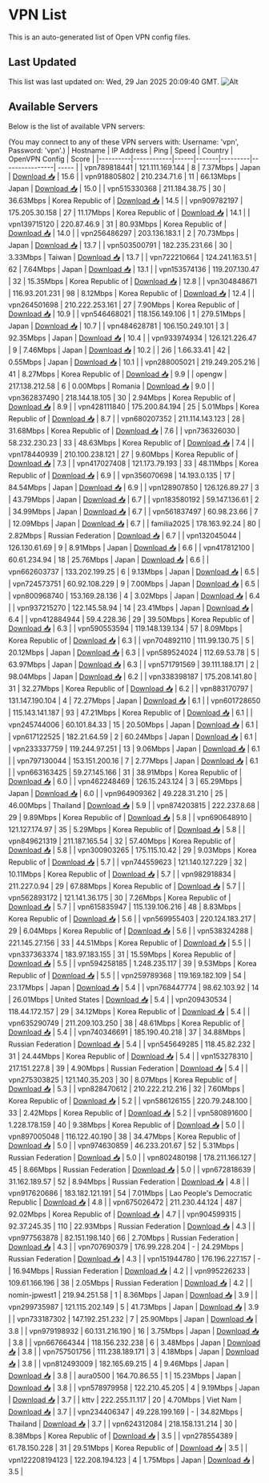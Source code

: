 # VPN List

This is an auto-generated list of Open VPN config files.

## Last Updated

This list was last updated on: Wed, 29 Jan 2025 20:09:40 GMT.
![Alt](https://repobeats.axiom.co/api/embed/186b98318ef1479477931607c1ad7d823f12451f.svg "Repobeats analytics image")

## Available Servers

Below is the list of available VPN servers:

(You may connect to any of these VPN servers with: Username: 'vpn', Password: 'vpn'.)
| Hostname | IP Address | Ping | Speed | Country | OpenVPN Config | Score |
|----------|------------|------|-------|---------|----------------| ----- |
| vpn789818441 | 121.111.169.144 | 8 | 7.37Mbps | Japan | [Download 📥](./configs/server_0_JP.ovpn) | 15.6 |
| vpn918805802 | 210.234.71.6 | 11 | 66.13Mbps | Japan | [Download 📥](./configs/server_1_JP.ovpn) | 15.0 |
| vpn515330368 | 211.184.38.75 | 30 | 36.63Mbps | Korea Republic of | [Download 📥](./configs/server_2_KR.ovpn) | 14.5 |
| vpn909782197 | 175.205.30.158 | 27 | 11.17Mbps | Korea Republic of | [Download 📥](./configs/server_3_KR.ovpn) | 14.1 |
| vpn139715120 | 220.87.46.9 | 31 | 80.93Mbps | Korea Republic of | [Download 📥](./configs/server_4_KR.ovpn) | 14.0 |
| vpn256486297 | 203.136.183.1 | 2 | 70.73Mbps | Japan | [Download 📥](./configs/server_5_JP.ovpn) | 13.7 |
| vpn503500791 | 182.235.231.66 | 30 | 3.33Mbps | Taiwan | [Download 📥](./configs/server_6_TW.ovpn) | 13.7 |
| vpn722210664 | 124.241.163.51 | 62 | 7.64Mbps | Japan | [Download 📥](./configs/server_7_JP.ovpn) | 13.1 |
| vpn153574136 | 119.207.130.47 | 32 | 15.35Mbps | Korea Republic of | [Download 📥](./configs/server_8_KR.ovpn) | 12.8 |
| vpn304848671 | 116.93.201.231 | 98 | 8.12Mbps | Korea Republic of | [Download 📥](./configs/server_9_KR.ovpn) | 12.4 |
| vpn264501698 | 210.222.253.161 | 27 | 7.90Mbps | Korea Republic of | [Download 📥](./configs/server_10_KR.ovpn) | 10.9 |
| vpn546468021 | 118.156.149.106 | 1 | 279.51Mbps | Japan | [Download 📥](./configs/server_11_JP.ovpn) | 10.7 |
| vpn484628781 | 106.150.249.101 | 3 | 92.35Mbps | Japan | [Download 📥](./configs/server_12_JP.ovpn) | 10.4 |
| vpn933974934 | 126.121.226.47 | 9 | 7.46Mbps | Japan | [Download 📥](./configs/server_13_JP.ovpn) | 10.2 |
| 2i6 | 1.66.33.41 | 42 | 0.55Mbps | Japan | [Download 📥](./configs/server_14_JP.ovpn) | 10.1 |
| vpn288005021 | 219.249.205.216 | 41 | 8.27Mbps | Korea Republic of | [Download 📥](./configs/server_15_KR.ovpn) | 9.9 |
| opengw | 217.138.212.58 | 6 | 0.00Mbps | Romania | [Download 📥](./configs/server_16_RO.ovpn) | 9.0 |
| vpn362837490 | 218.144.18.105 | 30 | 2.94Mbps | Korea Republic of | [Download 📥](./configs/server_17_KR.ovpn) | 8.9 |
| vpn428111840 | 175.200.84.194 | 25 | 5.01Mbps | Korea Republic of | [Download 📥](./configs/server_18_KR.ovpn) | 8.7 |
| vpn680207352 | 211.114.143.123 | 28 | 31.68Mbps | Korea Republic of | [Download 📥](./configs/server_19_KR.ovpn) | 7.6 |
| vpn736326030 | 58.232.230.23 | 33 | 48.63Mbps | Korea Republic of | [Download 📥](./configs/server_20_KR.ovpn) | 7.4 |
| vpn178440939 | 210.100.238.121 | 27 | 9.60Mbps | Korea Republic of | [Download 📥](./configs/server_21_KR.ovpn) | 7.3 |
| vpn417027408 | 121.173.79.193 | 33 | 48.11Mbps | Korea Republic of | [Download 📥](./configs/server_22_KR.ovpn) | 6.9 |
| vpn356070698 | 14.193.0.135 | 17 | 84.54Mbps | Japan | [Download 📥](./configs/server_23_JP.ovpn) | 6.9 |
| vpn128907850 | 126.126.89.27 | 3 | 43.79Mbps | Japan | [Download 📥](./configs/server_24_JP.ovpn) | 6.7 |
| vpn183580192 | 59.147.136.61 | 2 | 34.99Mbps | Japan | [Download 📥](./configs/server_25_JP.ovpn) | 6.7 |
| vpn561837497 | 60.98.23.66 | 7 | 12.09Mbps | Japan | [Download 📥](./configs/server_26_JP.ovpn) | 6.7 |
| familia2025 | 178.163.92.24 | 80 | 2.82Mbps | Russian Federation | [Download 📥](./configs/server_27_RU.ovpn) | 6.7 |
| vpn132045044 | 126.130.61.69 | 9 | 8.91Mbps | Japan | [Download 📥](./configs/server_28_JP.ovpn) | 6.6 |
| vpn417812100 | 60.61.234.94 | 18 | 25.76Mbps | Japan | [Download 📥](./configs/server_29_JP.ovpn) | 6.6 |
| vpn662603737 | 133.202.199.25 | 6 | 9.13Mbps | Japan | [Download 📥](./configs/server_30_JP.ovpn) | 6.5 |
| vpn724573751 | 60.92.108.229 | 9 | 7.00Mbps | Japan | [Download 📥](./configs/server_31_JP.ovpn) | 6.5 |
| vpn800968740 | 153.169.28.136 | 4 | 3.02Mbps | Japan | [Download 📥](./configs/server_32_JP.ovpn) | 6.4 |
| vpn937215270 | 122.145.58.94 | 14 | 23.41Mbps | Japan | [Download 📥](./configs/server_33_JP.ovpn) | 6.4 |
| vpn412884944 | 59.4.228.36 | 29 | 39.50Mbps | Korea Republic of | [Download 📥](./configs/server_34_KR.ovpn) | 6.3 |
| vpn590553594 | 119.148.139.134 | 57 | 8.09Mbps | Korea Republic of | [Download 📥](./configs/server_35_KR.ovpn) | 6.3 |
| vpn704892110 | 111.99.130.75 | 5 | 20.12Mbps | Japan | [Download 📥](./configs/server_36_JP.ovpn) | 6.3 |
| vpn589524024 | 112.69.53.78 | 5 | 63.97Mbps | Japan | [Download 📥](./configs/server_37_JP.ovpn) | 6.3 |
| vpn571791569 | 39.111.188.171 | 2 | 98.04Mbps | Japan | [Download 📥](./configs/server_38_JP.ovpn) | 6.2 |
| vpn338398187 | 175.208.141.80 | 31 | 32.27Mbps | Korea Republic of | [Download 📥](./configs/server_39_KR.ovpn) | 6.2 |
| vpn883170797 | 131.147.190.104 | 4 | 72.27Mbps | Japan | [Download 📥](./configs/server_40_JP.ovpn) | 6.1 |
| vpn601728650 | 115.143.141.187 | 93 | 47.21Mbps | Korea Republic of | [Download 📥](./configs/server_41_KR.ovpn) | 6.1 |
| vpn245744006 | 60.101.84.33 | 15 | 20.50Mbps | Japan | [Download 📥](./configs/server_42_JP.ovpn) | 6.1 |
| vpn617122525 | 182.21.64.59 | 2 | 60.24Mbps | Japan | [Download 📥](./configs/server_43_JP.ovpn) | 6.1 |
| vpn233337759 | 119.244.97.251 | 13 | 9.06Mbps | Japan | [Download 📥](./configs/server_44_JP.ovpn) | 6.1 |
| vpn797130044 | 153.151.200.16 | 7 | 2.77Mbps | Japan | [Download 📥](./configs/server_45_JP.ovpn) | 6.1 |
| vpn663163425 | 59.27.145.166 | 31 | 38.91Mbps | Korea Republic of | [Download 📥](./configs/server_46_KR.ovpn) | 6.0 |
| vpn462248469 | 126.15.243.124 | 3 | 65.29Mbps | Japan | [Download 📥](./configs/server_47_JP.ovpn) | 6.0 |
| vpn964909362 | 49.228.31.210 | 25 | 46.00Mbps | Thailand | [Download 📥](./configs/server_48_TH.ovpn) | 5.9 |
| vpn874203815 | 222.237.8.68 | 29 | 9.89Mbps | Korea Republic of | [Download 📥](./configs/server_49_KR.ovpn) | 5.8 |
| vpn690648910 | 121.127.174.97 | 35 | 5.29Mbps | Korea Republic of | [Download 📥](./configs/server_50_KR.ovpn) | 5.8 |
| vpn849621319 | 211.187.165.54 | 32 | 57.40Mbps | Korea Republic of | [Download 📥](./configs/server_51_KR.ovpn) | 5.8 |
| vpn300903265 | 175.115.10.42 | 29 | 9.03Mbps | Korea Republic of | [Download 📥](./configs/server_52_KR.ovpn) | 5.7 |
| vpn744559623 | 121.140.127.229 | 32 | 10.11Mbps | Korea Republic of | [Download 📥](./configs/server_53_KR.ovpn) | 5.7 |
| vpn982918834 | 211.227.0.94 | 29 | 67.88Mbps | Korea Republic of | [Download 📥](./configs/server_54_KR.ovpn) | 5.7 |
| vpn562893172 | 121.141.36.175 | 30 | 7.26Mbps | Korea Republic of | [Download 📥](./configs/server_55_KR.ovpn) | 5.7 |
| vpn615835947 | 115.139.106.216 | 48 | 8.83Mbps | Korea Republic of | [Download 📥](./configs/server_56_KR.ovpn) | 5.6 |
| vpn569955403 | 220.124.183.217 | 29 | 6.04Mbps | Korea Republic of | [Download 📥](./configs/server_57_KR.ovpn) | 5.6 |
| vpn538324288 | 221.145.27.156 | 33 | 44.51Mbps | Korea Republic of | [Download 📥](./configs/server_58_KR.ovpn) | 5.5 |
| vpn337363374 | 183.97.183.155 | 31 | 15.59Mbps | Korea Republic of | [Download 📥](./configs/server_59_KR.ovpn) | 5.5 |
| vpn594258185 | 1.248.235.117 | 39 | 9.53Mbps | Korea Republic of | [Download 📥](./configs/server_60_KR.ovpn) | 5.5 |
| vpn259789368 | 119.169.182.109 | 54 | 23.17Mbps | Japan | [Download 📥](./configs/server_61_JP.ovpn) | 5.4 |
| vpn768447774 | 98.62.103.92 | 14 | 26.01Mbps | United States | [Download 📥](./configs/server_62_US.ovpn) | 5.4 |
| vpn209430534 | 118.44.172.157 | 29 | 34.12Mbps | Korea Republic of | [Download 📥](./configs/server_63_KR.ovpn) | 5.4 |
| vpn635290749 | 211.209.103.250 | 38 | 48.61Mbps | Korea Republic of | [Download 📥](./configs/server_64_KR.ovpn) | 5.4 |
| vpn740346691 | 185.190.40.218 | 37 | 34.88Mbps | Russian Federation | [Download 📥](./configs/server_65_RU.ovpn) | 5.4 |
| vpn545649285 | 118.45.82.232 | 31 | 24.44Mbps | Korea Republic of | [Download 📥](./configs/server_66_KR.ovpn) | 5.4 |
| vpn153278310 | 217.151.227.8 | 39 | 4.90Mbps | Russian Federation | [Download 📥](./configs/server_67_RU.ovpn) | 5.4 |
| vpn275303825 | 121.140.35.203 | 30 | 8.07Mbps | Korea Republic of | [Download 📥](./configs/server_68_KR.ovpn) | 5.3 |
| vpn828470612 | 210.222.212.216 | 32 | 7.60Mbps | Korea Republic of | [Download 📥](./configs/server_69_KR.ovpn) | 5.2 |
| vpn586126155 | 220.79.248.100 | 33 | 2.42Mbps | Korea Republic of | [Download 📥](./configs/server_70_KR.ovpn) | 5.2 |
| vpn580891600 | 1.228.178.159 | 40 | 9.38Mbps | Korea Republic of | [Download 📥](./configs/server_71_KR.ovpn) | 5.0 |
| vpn897005048 | 116.122.40.190 | 38 | 34.47Mbps | Korea Republic of | [Download 📥](./configs/server_72_KR.ovpn) | 5.0 |
| vpn974630859 | 46.233.201.67 | 52 | 5.31Mbps | Russian Federation | [Download 📥](./configs/server_73_RU.ovpn) | 5.0 |
| vpn802480198 | 178.211.166.127 | 45 | 8.66Mbps | Russian Federation | [Download 📥](./configs/server_74_RU.ovpn) | 5.0 |
| vpn672818639 | 31.162.189.57 | 52 | 8.94Mbps | Russian Federation | [Download 📥](./configs/server_75_RU.ovpn) | 4.8 |
| vpn917620686 | 183.182.121.191 | 54 | 7.01Mbps | Lao People's Democratic Republic | [Download 📥](./configs/server_76_LA.ovpn) | 4.8 |
| vpn675026472 | 211.230.44.124 | 487 | 92.02Mbps | Korea Republic of | [Download 📥](./configs/server_77_KR.ovpn) | 4.7 |
| vpn904599315 | 92.37.245.35 | 110 | 22.93Mbps | Russian Federation | [Download 📥](./configs/server_78_RU.ovpn) | 4.3 |
| vpn977563878 | 82.151.198.140 | 66 | 2.70Mbps | Russian Federation | [Download 📥](./configs/server_79_RU.ovpn) | 4.3 |
| vpn707690379 | 176.99.228.204 | - | 24.29Mbps | Russian Federation | [Download 📥](./configs/server_80_RU.ovpn) | 4.3 |
| vpn151944780 | 176.196.227.157 | - | 16.94Mbps | Russian Federation | [Download 📥](./configs/server_81_RU.ovpn) | 4.2 |
| vpn995226233 | 109.61.166.196 | 38 | 2.05Mbps | Russian Federation | [Download 📥](./configs/server_82_RU.ovpn) | 4.2 |
| nomin-jpwest1 | 219.94.251.58 | 1 | 8.36Mbps | Japan | [Download 📥](./configs/server_83_JP.ovpn) | 3.9 |
| vpn299735987 | 121.115.202.149 | 5 | 41.73Mbps | Japan | [Download 📥](./configs/server_84_JP.ovpn) | 3.9 |
| vpn733187302 | 147.192.251.232 | 7 | 25.90Mbps | Japan | [Download 📥](./configs/server_85_JP.ovpn) | 3.8 |
| vpn979198932 | 60.131.216.190 | 16 | 3.75Mbps | Japan | [Download 📥](./configs/server_86_JP.ovpn) | 3.8 |
| vpn667664344 | 118.156.232.238 | 6 | 3.48Mbps | Japan | [Download 📥](./configs/server_87_JP.ovpn) | 3.8 |
| vpn757501756 | 111.238.189.171 | 3 | 4.18Mbps | Japan | [Download 📥](./configs/server_88_JP.ovpn) | 3.8 |
| vpn812493009 | 182.165.69.215 | 4 | 9.46Mbps | Japan | [Download 📥](./configs/server_89_JP.ovpn) | 3.8 |
| aura0500 | 164.70.86.55 | 1 | 15.23Mbps | Japan | [Download 📥](./configs/server_90_JP.ovpn) | 3.8 |
| vpn578979958 | 122.210.45.205 | 4 | 9.19Mbps | Japan | [Download 📥](./configs/server_91_JP.ovpn) | 3.7 |
| kttv | 222.255.11.117 | 20 | 4.70Mbps | Viet Nam | [Download 📥](./configs/server_92_VN.ovpn) | 3.7 |
| vpn234406347 | 49.228.199.169 | - | 34.82Mbps | Thailand | [Download 📥](./configs/server_93_TH.ovpn) | 3.7 |
| vpn624312084 | 218.158.131.214 | 30 | 8.38Mbps | Korea Republic of | [Download 📥](./configs/server_94_KR.ovpn) | 3.5 |
| vpn278554389 | 61.78.150.228 | 31 | 29.51Mbps | Korea Republic of | [Download 📥](./configs/server_95_KR.ovpn) | 3.5 |
| vpn122208194123 | 122.208.194.123 | 4 | 1.75Mbps | Japan | [Download 📥](./configs/server_96_JP.ovpn) | 3.5 |
